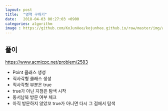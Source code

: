 ```yaml
---
layout: post
title:  "영역 구하기"
date:   2018-04-03 00:27:03 +0900
categories: algorithm
image : https://github.com/KoJunHee/kojunhee.github.io/raw/master/img/algorithm.png
---
```


## 풀이

<https://www.acmicpc.net/problem/2583>

- Point 클래스 생성
- 직사각형 클래스 생성
- 직사각형 부분은 true
- true가 아닌 지점은 탐색 시작
- 동서남북 방문 여부 체크
- 아직 방문하지 않았꼬 true가 아니면 다시 그 점에서 탐색
